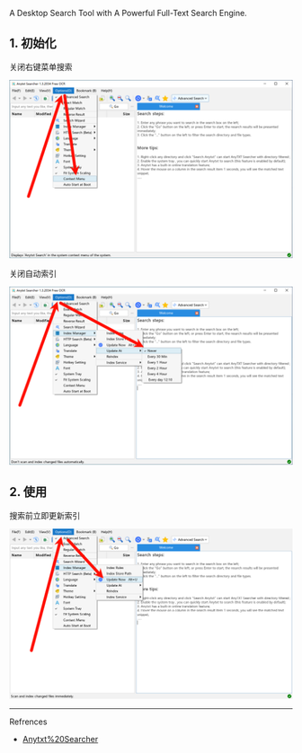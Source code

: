 A Desktop Search Tool with A Powerful Full-Text Search Engine.

## 1. 初始化

关闭右键菜单搜索

![关闭右键菜单搜索](./../../../../../images/Anytxt%20Searcher/%E5%85%B3%E9%97%AD%E5%8F%B3%E9%94%AE%E8%8F%9C%E5%8D%95%E6%90%9C%E7%B4%A2.png)

关闭自动索引

![关闭自动索引](./../../../../../images/Anytxt%20Searcher/%E5%85%B3%E9%97%AD%E8%87%AA%E5%8A%A8%E7%B4%A2%E5%BC%95.png)

## 2. 使用

搜索前立即更新索引

![搜索前立即更新索引](./../../../../../images/Anytxt%20Searcher/%E6%90%9C%E7%B4%A2%E5%89%8D%E7%AB%8B%E5%8D%B3%E6%9B%B4%E6%96%B0%E7%B4%A2%E5%BC%95.png)

---

Refrences

- [Anytxt%20Searcher](https://anytxt.net/)


